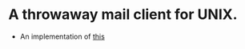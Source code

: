 # A throwaway mail client for UNIX.
- An implementation of [this](https://www.cyberciti.biz/open-source/command-line-hacks/tmpmail-temporary-email-right-from-linux-unix-bash-shell/)
